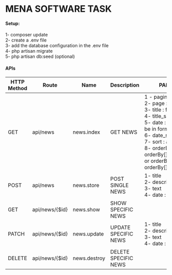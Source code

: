 # MENA SOFTWARE TASK 

#### Setup:
1- composer update <br>
2- create a .env file <br>
3- add the database configuration in the .env file <br>
4- php artisan migrate <br> 
5- php artisan db:seed (optional)

#### APIs
HTTP Method | Route | Name | Description | PARAMS OR BODY
--- | --- | --- | --- | ---
GET |	api/news | news.index | GET NEWS | 1 - paginate : for page size <br> 2- page : for page no. <br> 3- title : for filter by title <br> 4- title_sign : LIKE <br> 5- date : for filter by date must be in format Y-m-d <br> 6- date_sign : > , < , >= , <= , = <br> 7- sort : asc or desc <br> 8- orderBy[] : ex : enpoint?orderBy[]=date&orderBy[]=title or orderBy[]=title or orderBy[]=date 
POST |	api/news |	news.store | POST SINGLE NEWS | 1- title <br> 2- description <br> 3- text <br> 4- date : Y-m-d format 
GET |	api/news/{$id} |	news.show | SHOW SPECIFIC NEWS
PATCH |	api/news/{$id} |	news.update | UPDATE SPECIFIC NEWS | 1- title <br> 2- description <br> 3- text <br> 4- date : Y-m-d format
DELETE |	api/news/{$id} |	news.destroy | DELETE SPECIFIC NEWS
